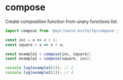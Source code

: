 # compose

Create composition function from unary functions list.

```typescript
import compose from '@xpr/swiss-knife/fp/compose';

const inc = x => x + 1;
const square = x => x + x;

const example1 = compose(inc, square);
const example2 = compose(square, inc);

console.log(example1(1)); // 2
console.log(example2(1)); // 4
```
